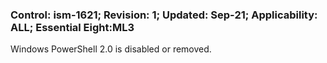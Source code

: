 ### Control: ism-1621; Revision: 1; Updated: Sep-21; Applicability: ALL; Essential Eight:ML3
<p>Windows PowerShell 2.0 is disabled or removed.</p>